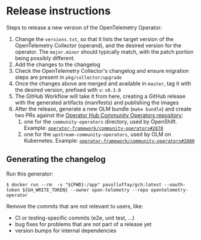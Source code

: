 # Release instructions

Steps to release a new version of the OpenTelemetry Operator:

1. Change the `versions.txt`, so that it lists the target version of the OpenTelemetry Collector (operand), and the desired version for the operator. The `major.minor` should typically match, with the patch portion being possibly different.
1. Add the changes to the changelog
1. Check the OpenTelemetry Collector's changelog and ensure migration steps are present in `pkg/collector/upgrade`
1. Once the changes above are merged and available in `master`, tag it with the desired version, prefixed with `v`: `v0.3.0`
1. The GitHub Workflow will take it from here, creating a GitHub release with the generated artifacts (manifests) and publishing the images
1. After the release, generate a new OLM bundle (`make bundle`) and create two PRs against the [Operator Hub Community Operators repository](https://github.com/operator-framework/community-operators):
   1. one for the `community-operators` directory, used by OpenShift. Example: [`operator-framework/community-operators#2878`](operator-framework/community-operators/pull/2878)
   1. one for the `upstream-community-operators`, used by OLM on Kubernetes. Example: [`operator-framework/community-operators#2880`](operator-framework/community-operators/pull/2880)

## Generating the changelog

Run this generator:
```console
$ docker run --rm  -v "${PWD}:/app" pavolloffay/gch:latest --oauth-token ${GH_WRITE_TOKEN} --owner open-telemetry --repo opentelemetry-operator
```

Remove the commits that are not relevant to users, like:
* CI or testing-specific commits (e2e, unit test, ...)
* bug fixes for problems that are not part of a release yet
* version bumps for internal dependencies
